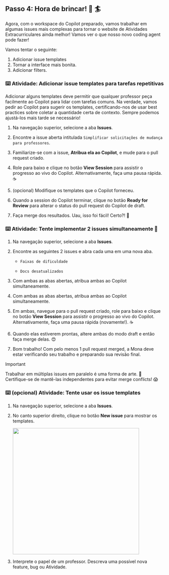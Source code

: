 ## Passo 4: Hora de brincar! 🤾 🏄

Agora, com o workspace do Copilot preparado, vamos trabalhar em algumas issues mais complexas para tornar o website de Atividades Extracurriculares ainda melhor! Vamos ver o que nosso novo coding agent pode fazer!

Vamos tentar o seguinte:

1. Adicionar issue templates
1. Tornar a interface mais bonita.
1. Adicionar filters.

### ⌨️ Atividade: Adicionar issue templates para tarefas repetitivas

Adicionar alguns templates deve permitir que qualquer professor peça facilmente ao Copilot para lidar com tarefas comuns. Na verdade, vamos pedir ao Copilot para sugerir os templates, certificando-nos de usar best practices sobre coletar a quantidade certa de contexto. Sempre podemos ajustá-los mais tarde se necessário!

1. Na navegação superior, selecione a aba **Issues**.

1. Encontre a issue aberta intitulada `Simplificar solicitações de mudança para professores`.

1. Familiarize-se com a issue, **Atribua ela ao Copilot**, e mude para o pull request criado.

1. Role para baixo e clique no botão **View Session** para assistir o progresso ao vivo do Copilot. Alternativamente, faça uma pausa rápida. ☕️

1. (opcional) Modifique os templates que o Copilot forneceu.

1. Quando a session do Copilot terminar, clique no botão **Ready for Review** para alterar o status do pull request do Copilot de draft.

1. Faça merge dos resultados. Uau, isso foi fácil! Certo?! 🥹

### ⌨️ Atividade: Tente implementar 2 issues simultaneamente 🤯

1. Na navegação superior, selecione a aba **Issues**.

1. Encontre as seguintes 2 issues e abra cada uma em uma nova aba.

   - `Faixas de dificuldade`

   - `Docs desatualizados`

1. Com ambas as abas abertas, atribua ambas ao Copilot simultaneamente.

1. Com ambas as abas abertas, atribua ambas ao Copilot simultaneamente.

1. Em ambas, navegue para o pull request criado, role para baixo e clique no botão **View Session** para assistir o progresso ao vivo do Copilot. Alternativamente, faça uma pausa rápida (novamente!). ☕️

1. Quando elas estiverem prontas, altere ambas do modo draft e então faça merge delas. 😍

1. Bom trabalho! Com pelo menos 1 pull request merged, a Mona deve estar verificando seu trabalho e preparando sua revisão final.

> [!IMPORTANT]
> Trabalhar em múltiplas issues em paralelo é uma forma de arte. 🎨
> Certifique-se de mantê-las independentes para evitar merge conflicts! 😱

### ⌨️ (opcional) Atividade: Tente usar os issue templates

1. Na navegação superior, selecione a aba **Issues**.

1. No canto superior direito, clique no botão **New issue** para mostrar os templates.

   <img width="400" src="https://github.com/user-attachments/assets/a4864ccf-79f1-4990-991c-acc6088fded6"/>

1. Interprete o papel de um professor. Descreva uma possível nova feature, bug ou Atividade.
